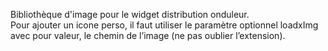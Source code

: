 Bibliothèque d'image pour le widget distribution onduleur.<br>
Pour ajouter un icone perso, il faut utiliser le paramètre optionnel loadxImg avec pour valeur, le chemin de l’image (ne pas oublier l’extension).<br>
